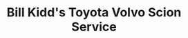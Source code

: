 ---
title: "Bill Kidd's Toyota Volvo Scion Service"
url: /cockeysville/bill-kidds-toyota-volvo-scion-service/
shop: Autowerkstatt
---
